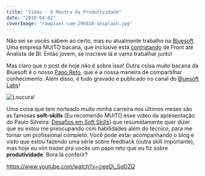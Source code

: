 ```yaml
---
title: "Vídeo - O Mantra da Produtividade"
date: "2018-04-02"
coverImage: "rawpixel-com-296618-unsplash.jpg"
---
```


Não sei se vocês sabem ao certo, mas eu atualmente trabalho na [Bluesoft](https://www.bluesoft.com.br/). Uma empresa MUITO bacana, que inclusive está [contratando](https://www.bluesoft.com.br/carreiras/#vagas) de Front até Analista de BI. Então jovem, se inscreve lá e vamo trabalhar junto!

Mas claro que o post de hoje não é sobre isso! Outra coisa muito bacana da Bluesoft é o nosso [Papo Reto](http://labs.bluesoft.com.br/category/papo-reto/), que é a nossa maneira de compartilhar conhecimento. Além disso, é tudo gravado e publicado no canal do [Bluesoft Labs](https://www.youtube.com/channel/UCMbi8katMCUd5JkJ3Rr0t_w)!

![Loucura!](https://algoritmosdescomplicados.files.wordpress.com/2017/08/giphy.gif?w=820)

Uma coisa que tem norteado muito minha carreira nos últimos meses são as famosas **soft-skills** (Eu recomendo MUITO esse vídeo da apresentação do Paulo Silveira: [Desafios em Soft Skills](https://www.youtube.com/watch?v=xcQcbcYFDeU)) que resumidamente quer dizer que eu estou me preocupando com habilidades além do técnico, para me tornar um profissional completo. Você pode estar acompanhando o blog e visto que estou fazendo uma série sobre feedback (outra skill importante), mas hoje eu vim trazer pra vocês um papo reto que eu fiz sobre **produtividade**. Bora lá conferir?

https://www.youtube.com/watch?v=cieeD\_SqDZQ
